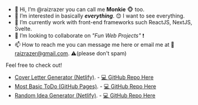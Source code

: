 - 👋 Hi, I’m @raizrazer you can call me __Monkie__ 🐵 too.
- 👀 I’m interested in basically ___everything___. 😊 I want to see everything.
- 🌱 I’m currently work with front-end frameworks such ReactJS, NextJS, Svelte.
- 💞️ I’m looking to collaborate on _"Fun Web Projects"_ ❗
- 📫 How to reach me you can message me here or email me at 📧raizrazer@gmail.com. ⚠️(please don't spam)

Feel free to check out!

- [Cover Letter Generator (Netlify)](https://cover-letter-gen.netlify.app/). - [💻 GitHub Repo Here](https://github.com/raizrazer/Cover-Letter-Generator)
- [Most Basic ToDo (GitHub Pages)](https://raizrazer.github.io/Most-Basic-ToDo/). - [💻 GitHub Repo Here](https://github.com/raizrazer/Most-Basic-ToDo)
- [Random Idea Generator (Netlify)](https://random-idea-generator.netlify.app/). - [💻 GitHub Repo Here](https://github.com/raizrazer/Random-Idea-Generator-Developer-Edition)
<!---
raizrazer/raizrazer is a ✨ special ✨ repository because its `README.md` (this file) appears on your GitHub profile.
You can click the Preview link to take a look at your changes.
--->
